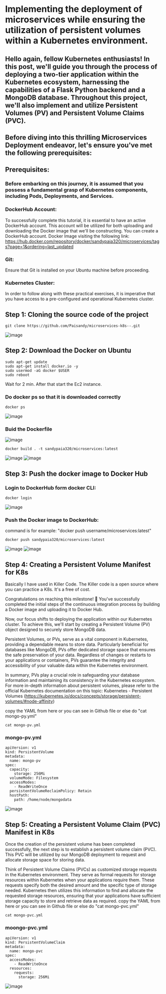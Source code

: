 # Implementing the deployment of microservices while ensuring the utilization of persistent volumes within a Kubernetes environment.

## Hello again, fellow Kubernetes enthusiasts! In this post, we'll guide you through the process of deploying a two-tier application within the Kubernetes ecosystem, harnessing the capabilities of a Flask Python backend and a MongoDB database. Throughout this project, we'll also implement and utilize Persistent Volumes (PV) and Persistent Volume Claims (PVC).
## Before diving into this thrilling Microservices Deployment endeavor, let's ensure you've met the following prerequisites:
## Prerequisites:
### Before embarking on this journey, it is assumed that you possess a fundamental grasp of Kubernetes components, including Pods, Deployments, and Services.
### DockerHub Account: 
To successfully complete this tutorial, it is essential to have an active DockerHub account. This account will be utilized for both uploading and downloading the Docker image that we'll be constructing. You can create a DockerHub account. Docker Image visiting the following link: https://hub.docker.com/repository/docker/sandypaia320/microservices/tags?page=1&ordering=last_updated
### Git: 
Ensure that Git is installed on your Ubuntu machine before proceeding.
### Kubernetes Cluster: 
In order to follow along with these practical exercises, it is imperative that you have access to a pre-configured and operational Kubernetes cluster.

## Step 1: Cloning the source code of the project
```
git clone https://github.com/Paisandy/microservices-k8s--.git
```
![image](https://github.com/Paisandy/microservices-k8s--/assets/115485972/c0770f40-df2b-4750-a4ee-e90ae5e46644)

## Step 2: Download the Docker on Ubuntu 
```
sudo apt-get update
sudo apt-get install docker.io -y
sudo usermod -aG docker $USER
sudo reboot
```
Wait for 2 min. After that start the Ec2 instance.
### Do docker ps so that it is downloaded correctly
```
docker ps
```
![image](https://github.com/Paisandy/microservices-k8s--/assets/115485972/3ddbca5b-b4d4-4194-912a-ed5622747466)
### Buid the Dockerfile
![image](https://github.com/Paisandy/microservices-k8s--/assets/115485972/ad7b1cbd-d0c3-45f9-a0de-e0bcd6ab89e2)

```
docker build . -t sandypaia320/microservices:latest
```
![image](https://github.com/Paisandy/microservices-k8s--/assets/115485972/14300498-e0ab-4553-8953-6c77a1753d2e)
![image](https://github.com/Paisandy/microservices-k8s--/assets/115485972/a445c250-f9d9-4b50-ada0-b11cfd2e7b90)

## Step 3: Push the docker image to Docker Hub
### Login to DockerHub form docker CLI:
```
docker login
```
![image](https://github.com/Paisandy/microservices-k8s--/assets/115485972/dd20ac14-0058-4f6b-8331-d729db57e025)
### Push the Docker image to DockerHub:
command is for example: "docker push username/microservices:latest"
```
docker push sandypaia320/microservices:latest
```
![image](https://github.com/Paisandy/microservices-k8s--/assets/115485972/d7dee8ad-d6a8-4ac1-8c99-12b24d7ab905)
![image](https://github.com/Paisandy/microservices-k8s--/assets/115485972/e8314dda-773f-43d7-bd90-d5bb0a1ccda0)

## Step 4: Creating a Persistent Volume Manifest for K8s
Basically I have used in Killer Code. The Killer code is a open source where you can practice a K8s. It's a free of cost.

Congratulations on reaching this milestone! 🥳 You've successfully completed the initial steps of the continuous integration process by building a Docker image and uploading it to Docker Hub.

Now, our focus shifts to deploying the application within our Kubernetes cluster. To achieve this, we'll start by creating a Persistent Volume (PV) object designed to securely store MongoDB data.

Persistent Volumes, or PVs, serve as a vital component in Kubernetes, providing a dependable means to store data. Particularly beneficial for databases like MongoDB, PVs offer dedicated storage space that ensures the safe preservation of your data. Regardless of changes or restarts to your applications or containers, PVs guarantee the integrity and accessibility of your valuable data within the Kubernetes environment.

In summary, PVs play a crucial role in safeguarding your database information and maintaining its consistency in the Kubernetes ecosystem. For more in-depth information about persistent volumes, please refer to the official Kubernetes documentation on this topic: Kubernetes - Persistent Volumes (https://kubernetes.io/docs/concepts/storage/persistent-volumes/#node-affinity)

copy the YAML from here or you can see in Github file or else do "cat mongo-py.yml"
```
cat mongo-pv.yml
```
### mongo-pv.yml
```
apiVersion: v1
kind: PersistentVolume
metadata:
  name: mongo-pv
spec:
  capacity:
    storage: 256Mi
  volumeMode: Filesystem
  accessModes:
    - ReadWriteOnce
  persistentVolumeReclaimPolicy: Retain
  hostPath:
    path: /home/node/mongodata
```
![image](https://github.com/Paisandy/microservices-k8s--/assets/115485972/a66a3336-1284-4d21-9e0e-4b631784dd42)

## Step 5: Creating a Persistent Volume Claim (PVC) Manifest in K8s
Once the creation of the persistent volume has been completed successfully, the next step is to establish a persistent volume claim (PVC). This PVC will be utilized by our MongoDB deployment to request and allocate storage space for storing data.

Think of Persistent Volume Claims (PVCs) as customized storage requests in the Kubernetes environment. They serve as formal requests for storage resources within Kubernetes when your applications require them. These requests specify both the desired amount and the specific type of storage needed. Kubernetes then utilizes this information to find and allocate the requested storage resources, ensuring that your applications have sufficient storage capacity to store and retrieve data as required.
copy the YAML from here or you can see in Github file or else do "cat mongo-pvc.yml"
```
cat mongo-pvc.yml
```
### moongo-pvc.yml
```
apiVersion: v1
kind: PersistentVolumeClaim
metadata:
  name: mongo-pvc
spec:
  accessModes:
    - ReadWriteOnce
  resources:
    requests:
      storage: 256Mi
```
![image](https://github.com/Paisandy/microservices-k8s--/assets/115485972/50123d80-5a93-4326-b5d0-1935e6c723d2)



